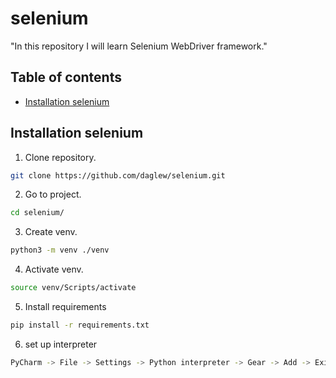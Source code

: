 # selenium
 "In this repository I will learn Selenium WebDriver framework."

## Table of contents
* [Installation selenium](#installation-selenium)

## Installation selenium


1. Clone repository.

```bash
git clone https://github.com/daglew/selenium.git
```
2. Go to project.
```bash
cd selenium/
```
3. Create venv.
```bash
python3 -m venv ./venv
```
4. Activate venv.
```bash
source venv/Scripts/activate
```
5. Install requirements
```bash
pip install -r requirements.txt
```
6. set up interpreter
```bash
PyCharm -> File -> Settings -> Python interpreter -> Gear -> Add -> Existing environment -> ...  -> Interpreter -> <path>/venv/Scripts/python
``` 